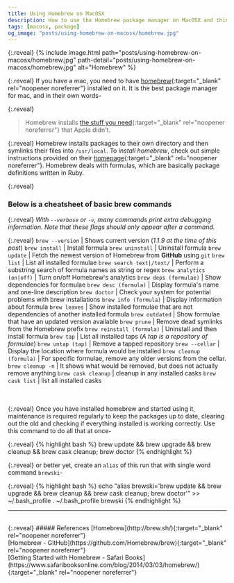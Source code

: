 ```yaml
---
title: Using Homebrew on MacOSX
description: How to use the Homebrew package manager on MacOSX and things to keep in mind while using it.
tags: [macosx, package]
og_image: "posts/using-homebrew-on-macosx/homebrew.jpg"
---
```


{:.reveal}
{% include image.html path="posts/using-homebrew-on-macosx/homebrew.jpg" path-detail="posts/using-homebrew-on-macosx/homebrew.jpg" alt="Homebrew" %}

{:.reveal}
If you have a mac, you need to have [homebrew](http://brew.sh/){:target="_blank" rel="noopener noreferrer"} installed on it. It is the best package manager for mac, and in their own words-

{:.reveal}
> Homebrew installs [the stuff you need](https://github.com/Homebrew/homebrew-core/tree/master/Formula){:target="_blank" rel="noopener noreferrer"} that Apple didn’t.

{:.reveal}
Homebrew installs packages to their own directory and then symlinks their files into `/usr/local`. To _install homebrew_, check out simple instructions provided on their [homepage](http://brew.sh/){:target="_blank" rel="noopener noreferrer"}. Homebrew deals with formulas, which are basically package definitions written in Ruby.

{:.reveal}
### Below is a cheatsheet of basic brew commands

{:.reveal}
_With `--verbose` or `-v`, many commands print extra debugging information. Note that these flags should only appear after a command._

{:.reveal}
`brew --version` | Shows current version (_1.1.9 at the time of this post_)
`brew install` | Install formula
`brew uninstall` | Uninstall formula
`brew update` | Fetch the newest version of Homebrew from __GitHub__ using `git`
`brew list` | List all installed formulae
`brew search text|/text/` | Perform a substring search of formula names as string or regex
`brew analytics (on|off)` | Turn on/off Homebrew's analytics
`brew deps (formulae)` | Show dependencies for formulae
`brew desc (formula)` | Display formula's name and one-line description
`brew doctor` | Check your system for potential problems with brew installations
`brew info (formula)` | Display information about formula
`brew leaves` | Show installed formulae that are not dependencies of another installed formula
`brew outdated` | Show formulae that have an updated version available
`brew prune` | Remove dead symlinks from the Homebrew prefix
`brew reinstall (formula)` | Uninstall and then install formula
`brew tap` | List all installed taps (_A tap is a repository of formulae_)
`brew untap (tap)` | Remove a tapped repository
`brew --cellar` | Display the location where formula would be installed
`brew cleanup (formula)` | For specific formulae, remove any older versions from the cellar.
`brew cleanup -n` | It shows what would be removed, but does not actually remove anything
`brew cask cleanup` | cleanup in any installed casks
`brew cask list` | list all installed casks

<br>
<br>
{:.reveal}
Once you have installed homebrew and started using it, maintenance is required regularly to keep the packages up to date, clearing out the old and checking if everything installed is working correctly. Use this command to do all that at once-

{:.reveal}
{% highlight bash %}
brew update && brew upgrade && brew cleanup && brew cask cleanup; brew doctor
{% endhighlight %}

{:.reveal}
or better yet, create an `alias` of this run that with single word command `brewski`-

{:.reveal}
{% highlight bash %}
echo "alias brewski='brew update && brew upgrade && brew cleanup && brew cask cleanup; brew doctor'" >> ~/.bash_profile
. ~/.bash_profile
brewski
{% endhighlight %}


---
<br>
{:.reveal}
##### References
[Homebrew](http://brew.sh/){:target="_blank" rel="noopener noreferrer"}
<br>
[Homebrew - GitHub](https://github.com/Homebrew/brew){:target="_blank" rel="noopener noreferrer"}
<br>
[Getting Started with Homebrew - Safari Books](https://www.safaribooksonline.com/blog/2014/03/03/homebrew/){:target="_blank" rel="noopener noreferrer"}


